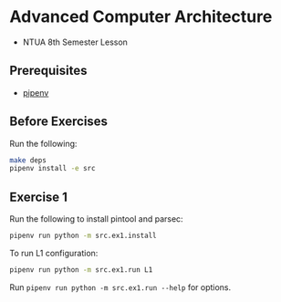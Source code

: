 # Advanced Computer Architecture
* NTUA 8th Semester Lesson

## Prerequisites
* [pipenv](https://pypi.org/project/pipenv/)

## Before Exercises
Run the following:
```bash
make deps
pipenv install -e src
```

## Exercise 1
Run the following to install pintool and parsec:
```bash
pipenv run python -m src.ex1.install
```
To run L1 configuration:
```bash
pipenv run python -m src.ex1.run L1
```
Run `pipenv run python -m src.ex1.run --help` for options.
